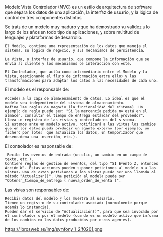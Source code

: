 

Modelo Vista Controlador (MVC) es un estilo de arquitectura de software que separa los datos de una aplicación, la interfaz de usuario, y la lógica de control en tres componentes distintos.

Se trata de un modelo muy maduro y que ha demostrado su validez a lo largo de los años en todo tipo de aplicaciones, y sobre multitud de lenguajes y plataformas de desarrollo.


    El Modelo, contiene una representación de los datos que maneja el sistema, su lógica de negocio, y sus mecanismos de persistencia.
    
    La Vista, o interfaz de usuario, que compone la información que se envía al cliente y los mecanismos de interacción con éste.
    
    El Controlador, que actúa como intermediario entre el Modelo y la Vista, gestionando el flujo de información entre ellos y las transformaciones para adaptar los datos a las necesidades de cada uno.



El modelo es el responsable de:

    Acceder a la capa de almacenamiento de datos. Lo ideal es que el modelo sea independiente del sistema de almacenamiento.
    Define las reglas de negocio (la funcionalidad del sistema). Un ejemplo de regla puede ser: "Si la mercancía pedida no está en el almacén, consultar el tiempo de entrega estándar del proveedor".
    Lleva un registro de las vistas y controladores del sistema.
    Si estamos ante un modelo activo, notificará a las vistas los cambios que en los datos pueda producir un agente externo (por ejemplo, un fichero por lotes  que actualiza los datos, un temporizador que desencadena una inserción, etc.).

 
El controlador es responsable de:

     Recibe los eventos de entrada (un clic, un cambio en un campo de texto, etc.).
    Contiene reglas de gestión de eventos, del tipo "SI Evento Z, entonces Acción W". Estas acciones pueden suponer peticiones al modelo o a las vistas. Una de estas peticiones a las vistas puede ser una llamada al método "Actualizar()". Una petición al modelo puede ser "Obtener_tiempo_de_entrega ( nueva_orden_de_venta )". 

 
Las vistas son responsables de:

    Recibir datos del modelo y los muestra al usuario.
    Tienen un registro de su controlador asociado (normalmente porque además lo instancia).
    Pueden dar el servicio de "Actualización()", para que sea invocado por el controlador o por el modelo (cuando es un modelo activo que informa de los cambios en los datos producidos por otros agentes).
    

https://librosweb.es/img/symfony_1_2/f0201.png

